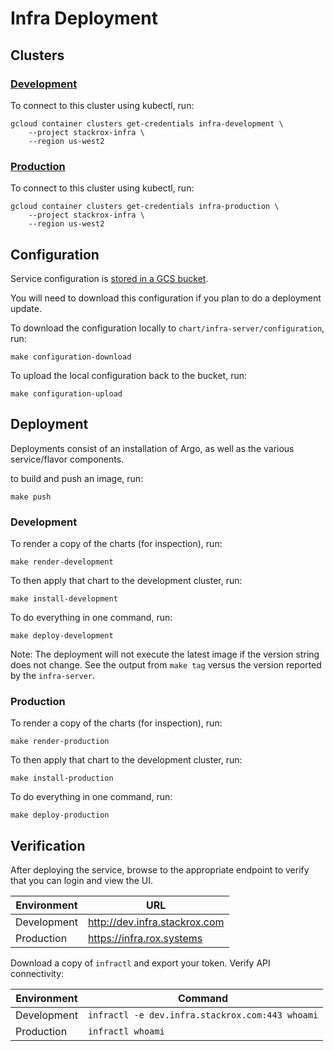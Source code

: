 # Infra Deployment

## Clusters

### [Development](https://console.cloud.google.com/kubernetes/clusters/details/us-west2/infra-development?project=stackrox-infra&organizationId=847401270788)

To connect to this cluster using kubectl, run: 

```
gcloud container clusters get-credentials infra-development \
    --project stackrox-infra \
    --region us-west2
```

### [Production](https://console.cloud.google.com/kubernetes/clusters/details/us-west2/infra-production?project=stackrox-infra&organizationId=847401270788)

To connect to this cluster using kubectl, run: 

```
gcloud container clusters get-credentials infra-production \
    --project stackrox-infra \
    --region us-west2
```

## Configuration

Service configuration is [stored in a GCS bucket](https://console.cloud.google.com/storage/browser/infra-configuration?organizationId=847401270788&project=stackrox-infra).

You will need to download this configuration if you plan to do a deployment update.

To download the configuration locally to `chart/infra-server/configuration`, run:

`make configuration-download`

To upload the local configuration back to the bucket, run:

`make configuration-upload`

## Deployment

Deployments consist of an installation of Argo, as well as the various service/flavor components.

to build and push an image, run:

`make push`

### Development

To render a copy of the charts (for inspection), run:

`make render-development`

To then apply that chart to the development cluster, run:

`make install-development`

To do everything in one command, run:

`make deploy-development`

Note: The deployment will not execute the latest image if the version string
does not change. See the output from `make tag` versus the version reported by
the `infra-server`.

### Production

To render a copy of the charts (for inspection), run:

`make render-production`

To then apply that chart to the development cluster, run:

`make install-production`

To do everything in one command, run:

`make deploy-production`

## Verification

After deploying the service, browse to the appropriate endpoint to verify that you  can login and view the UI.

| Environment | URL |
| --- | --- |
| Development | http://dev.infra.stackrox.com |
| Production | https://infra.rox.systems |

Download a copy of `infractl` and export your token. Verify API connectivity:

| Environment | Command |
| --- | --- |
| Development | `infractl -e dev.infra.stackrox.com:443 whoami` |
| Production | `infractl whoami` |

